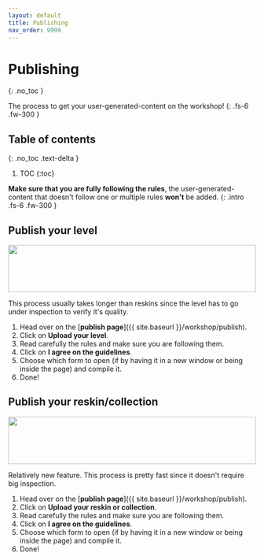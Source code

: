 ```yaml
---
layout: default
title: Publishing
nav_order: 9999
---
```


# Publishing
{: .no_toc }

The process to get your user-generated-content on the workshop!<!-- more -->
{: .fs-6 .fw-300 }

## Table of contents
{: .no_toc .text-delta }

1. TOC
{:toc}


__Make sure that you are fully following the rules__, the user-generated-content that doesn't follow one or multiple rules **won't** be added.
{: .intro .fs-6 .fw-300 }

## Publish your level

<img src="https://media.discordapp.net/attachments/771125324846858261/859834847589302332/unknown.png" style="width:100%;margin:0;height:6rem;object-fit:cover;">

This process usually takes longer than reskins since the level has to go under inspection to verify it's quality.

1. Head over on the [__publish page__]({{ site.baseurl }}/workshop/publish).
2. Click on **Upload your level**.
3. Read carefully the rules and make sure you are following them.
4. Click on **I agree on the guidelines**.
5. Choose which form to open (if by having it in a new window or being inside the page) and compile it.
6. Done!

## Publish your reskin/collection 

<img src="https://media.discordapp.net/attachments/758021625252806739/883792892567638117/dapizzaishere.png" style="width:100%;margin:0;height:6rem;object-fit:cover;">

Relatively new feature. This process is pretty fast since it doesn't require big inspection.

1. Head over on the [__publish page__]({{ site.baseurl }}/workshop/publish).
2. Click on **Upload your reskin or collection**.
3. Read carefully the rules and make sure you are following them.
4. Click on **I agree on the guidelines**.
5. Choose which form to open (if by having it in a new window or being inside the page) and compile it.
6. Done!
